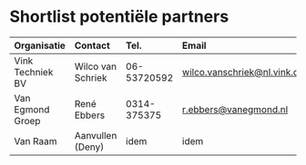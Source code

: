 # Shortlist potentiële partners

| Organisatie      | Contact           | Tel.          | Email                        | Aanknopingspunten                 |
| :--------------- | :---------------- | :-------------| :--------------------------- | :-------------------------------- |
| Vink Techniek BV | Wilco van Schriek | 06-53720592   | wilco.vanschriek@nl.vink.com | Materiaalbewerking, automatisering|
| Van Egmond Groep | René Ebbers       | 0314-375375   | r.ebbers@vanegmond.nl        | Besturing, software               |
| Van Raam         | Aanvullen (Deny)  | idem          | idem                         | Automatisering, processtappen     |

